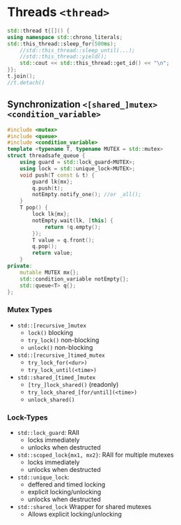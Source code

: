 # Threads `<thread>`
```C++
std::thread t{[]() {
using namespace std::chrono_literals;
std::this_thread::sleep_for(500ms);
	//std::this_thread::sleep_until(...);
	//std::this_thread::yield();
	std::cout << std::this_thread::get_id() << "\n";
}};
t.join();
//t.detach()
```

## Synchronization `<[shared_]mutex>` `<condition_variable>`
```C++
#include <mutex>
#include <queue>
#include <condition_variable>
template <typename T, typename MUTEX = std::mutex>
struct threadsafe_queue {
    using guard = std::lock_guard<MUTEX>;
    using lock = std::unique_lock<MUTEX>;
    void push(T const & t) {
        guard lk{mx};
        q.push(t);
        notEmpty.notify_one(); //or _all();
    }
    T pop() {
        lock lk{mx};
        notEmpty.wait(lk, [this] {
            return !q.empty();
        });
        T value = q.front();
        q.pop();
        return value;
    }
private:
    mutable MUTEX mx{};
    std::condition_variable notEmpty{};
    std::queue<T> q{};
};
```
### Mutex Types
- `std::[recursive_]mutex`
	- `lock()` blocking
	- `try_lock()` non-blocking
	- `unlock()` non-blocking
- `std::[recursive_]timed_mutex`
	- `try_lock_for(<dur>)`
	- `try_lock_until(<time>)`
- `std::shared_[timed_]mutex`
	- `[try_]lock_shared()` (readonly)
	- `try_lock_shared_[for/until](<time>)`
	- `unlock_shared()`
### Lock-Types
- `std::lock_guard`: RAII
	- locks immediately
	- unlocks when destructed
- `std::scoped_lock{mx1, mx2}`: RAII for multiple mutexes
	- locks immediately
	- unlocks when destructed
- `std::unique_lock`:
	- deffered and timed locking
	- explicit locking/unlocking
	- unlocks when destructed
- `std::shared_lock` Wrapper for shared mutexes
	- Allows explicit locking/unlocking

